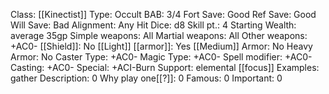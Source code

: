 Class: [[Kinectist]]
Type: Occult
BAB: 3/4
Fort Save: Good
Ref Save: Good
Will Save: Bad
Alignment: Any
Hit Dice: d8
Skill pt.: 4
Starting Wealth: average 35gp
Simple weapons: All
Martial weapons: All
Other weapons: +AC0-
[[Shield]]: No
[[Light]] [[armor]]: Yes
[[Medium]] Armor: No
Heavy Armor: No
Caster Type: +AC0-
Magic Type: +AC0-
Spell modifier: +AC0-
Casting: +AC0-
Special: +ACI-Burn
Support:  elemental [[focus]]
Examples:  gather 
Description: 0
Why play one[[?]]: 0
Famous: 0
Important: 0
